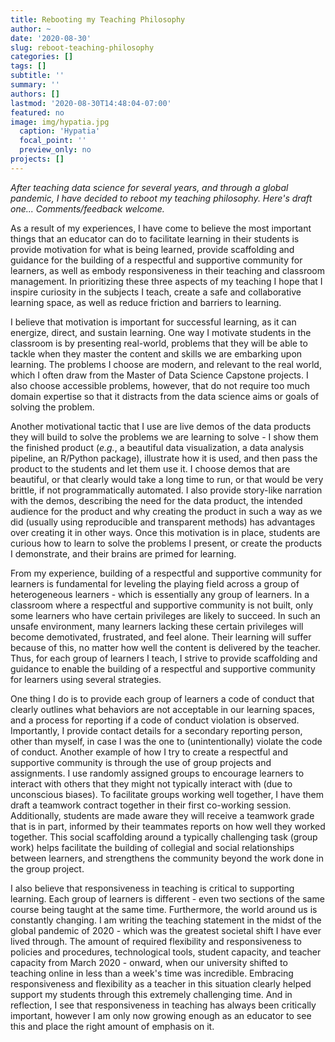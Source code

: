 ```yaml
---
title: Rebooting my Teaching Philosophy
author: ~
date: '2020-08-30'
slug: reboot-teaching-philosophy
categories: []
tags: []
subtitle: ''
summary: ''
authors: []
lastmod: '2020-08-30T14:48:04-07:00'
featured: no
image: img/hypatia.jpg
  caption: 'Hypatia'
  focal_point: ''
  preview_only: no
projects: []
---
```


*After teaching data science for several years, and through a global pandemic, I have decided to reboot my teaching philosophy. Here's draft one... Comments/feedback welcome.*

As a result of my experiences, I have come to believe the most important things that an educator can do to facilitate learning in their students is provide motivation for what is being learned, provide scaffolding and guidance for the building of a respectful and supportive community for learners, as well as embody responsiveness in their teaching and classroom management. In prioritizing these three aspects of my teaching I hope that I inspire curiosity in the subjects I teach, create a safe and collaborative learning space, as well as reduce friction and barriers to learning. 

I believe that motivation is important for successful learning, as it can energize, direct, and sustain learning. One way I motivate students in the classroom is by presenting real-world, problems that they will be able to tackle when they master the content and skills we are embarking upon learning. The problems I choose are modern, and relevant to the real world, which I often draw from the Master of Data Science Capstone projects. I also choose accessible problems, however, that do not require too much domain expertise so that it distracts from the data science aims or goals of solving the problem. 

Another motivational tactic that I use are live demos of the data products they will build to solve the problems we are learning to solve - I show them the finished product (*e.g.*, a beautiful data visualization, a data analysis pipeline, an R/Python package), illustrate how it is used, and then pass the product to the students and let them use it. I choose demos that are beautiful, or that clearly would take a long time to run, or that would be very brittle, if not programmatically automated. I also provide story-like narration with the demos, describing the need for the data product, the intended audience for the product and why creating the product in such a way as we did (usually using reproducible and transparent methods) has advantages over creating it in other ways. Once this motivation is in place, students are curious how to learn to solve the problems I present, or create the products I demonstrate, and their brains are primed for learning. 

From my experience, building of a respectful and supportive community for learners is fundamental for leveling the playing field across a group of heterogeneous learners - which is essentially any group of learners. In a classroom where a respectful and supportive community is not built, only some learners who have certain privileges are likely to succeed. In such an unsafe environment, many learners lacking these certain privileges will become demotivated, frustrated, and feel alone. Their learning will suffer because of this, no matter how well the content is delivered by the teacher. Thus, for each group of learners I teach, I strive to provide scaffolding and guidance to enable the building of a respectful and supportive community for learners using several strategies. 

One thing I do is to provide each group of learners a code of conduct that clearly outlines what behaviors are not acceptable in our learning spaces, and a process for reporting if a code of conduct violation is observed. Importantly, I provide contact details for a secondary reporting person, other than myself, in case I was the one to (unintentionally) violate the code of conduct. Another example of how I try to create a respectful and supportive community is through the use of group projects and assignments. I use randomly assigned groups to encourage learners to interact with others that they might not typically interact with (due to unconscious biases). To facilitate groups working well together, I have them draft a teamwork contract together in their first co-working session. Additionally, students are made aware they will receive a teamwork grade that is in part, informed by their teammates reports on how well they worked together. This social scaffolding around a typically challenging task (group work) helps facilitate the building of collegial and social relationships between learners, and strengthens the community beyond the work done in the group project.

I also believe that responsiveness in teaching is critical to supporting learning. Each group of learners is different - even two sections of the same course being taught at the same time. Furthermore, the world around us is constantly changing. I am writing the teaching statement in the midst of the global pandemic of 2020 - which was the greatest societal shift I have ever lived through. The amount of required flexibility and responsiveness to policies and procedures, technological tools, student capacity, and teacher capacity from March 2020 - onward, when our university shifted to teaching online in less than a week's time was incredible. Embracing responsiveness and flexibility as a teacher in this situation clearly helped support my students through this extremely challenging time. And in reflection, I see that responsiveness in teaching has always been critically important, however I am only now growing enough as an educator to see this and place the right amount of emphasis on it. 